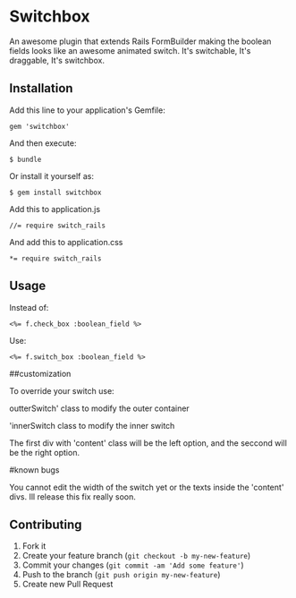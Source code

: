 # Switchbox

An awesome plugin that extends Rails FormBuilder making the boolean fields looks like an awesome animated switch.
It's switchable, It's draggable, It's switchbox.

## Installation

Add this line to your application's Gemfile:

    gem 'switchbox'

And then execute:

    $ bundle

Or install it yourself as:

    $ gem install switchbox

Add this to application.js

    //= require switch_rails

And add this to application.css

    *= require switch_rails

## Usage

Instead of:

    <%= f.check_box :boolean_field %>

Use:

    <%= f.switch_box :boolean_field %>

##customization

To override your switch use:

 outterSwitch' class to modify the outer container

 'innerSwitch class to modify the inner switch

 The first div with 'content' class will be the left option, and the seccond will be the right option.

 #known bugs

 You cannot edit the width of the switch yet or the texts inside the 'content' divs.  Ill release this fix really soon.

## Contributing

1. Fork it
2. Create your feature branch (`git checkout -b my-new-feature`)
3. Commit your changes (`git commit -am 'Add some feature'`)
4. Push to the branch (`git push origin my-new-feature`)
5. Create new Pull Request
